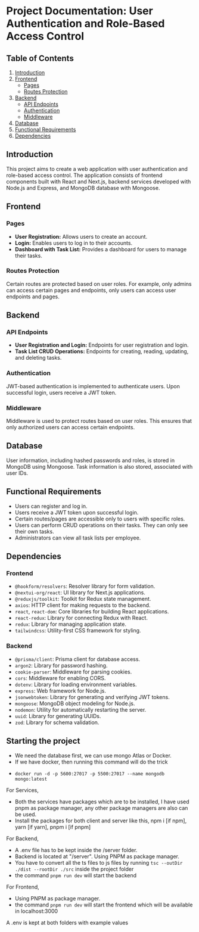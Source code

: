 # Project Documentation: User Authentication and Role-Based Access Control

## Table of Contents

1. [Introduction]()
2. [Frontend]()
   - [Pages]()
   - [Routes Protection]()
3. [Backend]()
   - [API Endpoints]()
   - [Authentication]()
   - [Middleware]()
4. [Database]()
5. [Functional Requirements]()
6. [Dependencies]()

## Introduction

This project aims to create a web application with user authentication and role-based access control. The application consists of frontend components built with React and Next.js, backend services developed with Node.js and Express, and MongoDB database with Mongoose.

## Frontend

### Pages

- **User Registration:** Allows users to create an account.
- **Login:** Enables users to log in to their accounts.
- **Dashboard with Task List:** Provides a dashboard for users to manage their tasks.

### Routes Protection

Certain routes are protected based on user roles. For example, only admins can access certain pages and endpoints, only users can access user endpoints and pages.

## Backend

### API Endpoints

- **User Registration and Login:** Endpoints for user registration and login.
- **Task List CRUD Operations:** Endpoints for creating, reading, updating, and deleting tasks.

### Authentication

JWT-based authentication is implemented to authenticate users. Upon successful login, users receive a JWT token.

### Middleware

Middleware is used to protect routes based on user roles. This ensures that only authorized users can access certain endpoints.

## Database

User information, including hashed passwords and roles, is stored in MongoDB using Mongoose. Task information is also stored, associated with user IDs.

## Functional Requirements

- Users can register and log in.
- Users receive a JWT token upon successful login.
- Certain routes/pages are accessible only to users with specific roles.
- Users can perform CRUD operations on their tasks. They can only see their own tasks.
- Administrators can view all task lists per employee.

## Dependencies

### Frontend

- `@hookform/resolvers`: Resolver library for form validation.
- `@nextui-org/react`: UI library for Next.js applications.
- `@reduxjs/toolkit`: Toolkit for Redux state management.
- `axios`: HTTP client for making requests to the backend.
- `react`, `react-dom`: Core libraries for building React applications.
- `react-redux`: Library for connecting Redux with React.
- `redux`: Library for managing application state.
- `tailwindcss`: Utility-first CSS framework for styling.

### Backend

- `@prisma/client`: Prisma client for database access.
- `argon2`: Library for password hashing.
- `cookie-parser`: Middleware for parsing cookies.
- `cors`: Middleware for enabling CORS.
- `dotenv`: Library for loading environment variables.
- `express`: Web framework for Node.js.
- `jsonwebtoken`: Library for generating and verifying JWT tokens.
- `mongoose`: MongoDB object modeling for Node.js.
- `nodemon`: Utility for automatically restarting the server.
- `uuid`: Library for generating UUIDs.
- `zod`: Library for schema validation.

## Starting the project

- We need the database first, we can use mongo Atlas or Docker.
- If we have docker, then running this command will do the trick
- ```
  docker run -d -p 5600:27017 -p 5500:27017 --name mongodb mongo:latest
  ```
For Services,
- Both the services have packages which are to be installed, I have used pnpm as package manager, any other package managers are also can be used.
- Install the packages for both client and server like this, npm i [if npm], yarn [if yarn], pnpm i [if pnpm]

For Backend,
- A .env file has to be kept inside the /server folder.
- Backend is located at "/server". Using PNPM as package manager.
- You have to convert all the ts files to js files by running `tsc --outDir ./dist --rootDir ./src` inside the project folder
- the command `pnpm run dev` will start the backend

For Frontend,

- Using PNPM as package manager.
- the command `pnpm run dev` will start the frontend which will be available in localhost:3000

A .env is kept at both folders with example values
